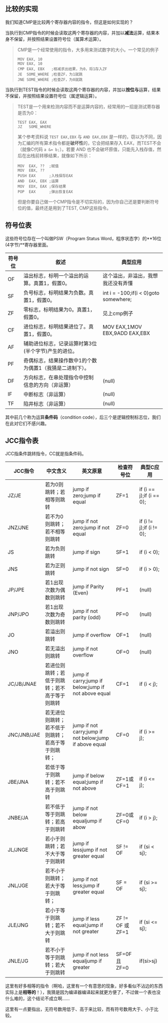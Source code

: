 ## 比较的实现

我们知道CMP是比较两个寄存器内容的指令，但这是如何实现的？

当执行到CMP指令的时候会读取这两个寄存器的内容，并加以**减法**运算，结果本身不保留，并按照结果设置符号位（属算术运算）。

> CMP是一个经常使用的指令，大多用来测试数字的大小。一个常见的例子
>
> ```
> MOV EAX, 10
> MOV EAX, 10
> CMP EAX, EBX   ;相减求出结果，为0，将1存入ZF
> JE  SOME_WHERE ;检查ZF，为1就跳
> JNE SOME_WHERE ;检查ZF，为0就跳
> ```

当执行到TEST指令的时候会读取这两个寄存器的内容，并加以**按位与**运算，结果不保留，并按照结果设置符号位（属逻辑运算）。

> TEST是一个用来检测内容而不是运算内容的，经常用的一招是测试寄存器是否为0：
>
> ```
> TEST EAX, EAX
> JZ   SOME_WHERE
> ```
>
> 某个参考资料说 `TEST EAX,EBX` 与 `AND EAX,EBX` 是一样的，窃以为不同，因为汇编的所有算术指令都是**破坏性**的，它会把结果存入 EAX，而TEST不会（就像C代码 `a &= b;`）。若要 AND 也不会破坏原值，只能先入栈存值，然后在出栈前转移结果，就像如下所示：
>
> ```
> MOV  EAX, ??  ;赋值
> MOV  EBX, ??
> PUSH EAX      ;入栈保存EAX
> AND  EAX, EBX ;运算
> MOV  EDX, EAX ;保存结果
> POP  EAX      ;弹出恢复EAX
> ```
>
> 但是你要自己做一个CMP指令是不切实际的，因为你自己还是要判断符号位的值，最终还是用到了TEST, CMP这些指令。

## 符号位表

这些符号位存在一个叫做PSW（Program Status Word，程序状态字）的**16位(4字节)**寄存器里面。

| 符号位 | 叙述                                                     | 典型应用                              |
| ------ | -------------------------------------------------------- | ------------------------------------- |
| OF     | 溢出标志，标明一个溢出的运算。真置1，假置0。             | 这个溢出，非溢出，我想我还没有弄懂    |
| SF     | 负号标志，标明结果为负数。真置1，假置0。                 | int i = -100;if(i < 0)goto somewhere; |
| ZF     | 零标志，标明结果为0。真置1，假置0。                      | 见上cmp例子                           |
| CF     | 进位标志，标明结果进位了。真置1，假置0。                 | MOV EAX,1MOV EBX,9ADD EAX,EBX         |
| AF     | 辅助进位标志，记录运算时第3位(半个字节)产生的进位。      | <null>                                |
| PF     | 奇偶标志，结果操作数中1的个数为偶置1（我猜是二进制下）。 | <null>                                |
| DF     | 方向标志，在串处理指令中控制信息的方向（非运算）         | (null)                                |
| IF     | 中断标志（非运算）                                       | (null)                                |
| TF     | 陷井标志（非运算）                                       | (null)                                |

其中前几个称为运算**条件码**（condition code），后三个是逻辑控制标志位，我们在此对它们不感兴趣。

## JCC指令表

JCC指条件跳转指令，CC就是指条件码。

| JCC指令     | 中文含义                                           | 英文原意                                                | 检查符号位       | 典型C应用                |
| ----------- | -------------------------------------------------- | ------------------------------------------------------- | ---------------- | ------------------------ |
| JZ/JE       | 若为0则跳转；若相等则跳转                          | jump if zero;jump if equal                              | ZF=1             | if (i == j);if (i == 0); |
| JNZ/JNE     | 若不为0则跳转；若不相等则跳转                      | jump if not zero;jump if not equal                      | ZF=0             | if (i != j);if (i != 0); |
| JS          | 若为负则跳转                                       | jump if sign                                            | SF=1             | if (i < 0);              |
| JNS         | 若为正则跳转                                       | jump if not sign                                        | SF=0             | if (i > 0);              |
| JP/JPE      | 若1出现次数为偶数则跳转                            | jump if Parity (Even)                                   | PF=1             | (null)                   |
| JNP/JPO     | 若1出现次数为奇数则跳转                            | jump if not parity (odd)                                | PF=0             | (null)                   |
| JO          | 若溢出则跳转                                       | jump if overflow                                        | OF=1             | (null)                   |
| JNO         | 若无溢出则跳转                                     | jump if not overflow                                    | OF=0             | (null)                   |
| JC/JB/JNAE  | 若进位则跳转；若低于则跳转；若不高于等于则跳转     | jump if carry;jump if below;jump if not above equal     | CF=1             | if (i < j);              |
| JNC/JNB/JAE | 若无进位则跳转；若不低于则跳转；若高于等于则跳转； | jump if not carry;jump if not below;jump if above equal | CF=0             | if (i >= j);             |
| JBE/JNA     | 若低于等于则跳转；若不高于则跳转                   | jump if below equal;jump if not above                   | ZF=1或CF=1       | if (i <= j);             |
| JNBE/JA     | 若不低于等于则跳转；若高于则跳转                   | jump if not below equaljump if abow                     | ZF=0或CF=0       | if (i > j);              |
| JL/JNGE     | 若小于则跳转；若不大于等于则跳转                   | jump if lessjump if not greater equal                   | SF != OF         | if (si < sj);            |
| JNL/JGE     | 若不小于则跳转；若大于等于则跳转；                 | jump if not less;jump if greater equal                  | SF = OF          | if (si >= sj);           |
| JLE/JNG     | 若小于等于则跳转；若不大于则跳转                   | jump if less equal;jump if not greater                  | ZF != OF 或 ZF=1 | if (si <= sj);           |
| JNLE/JG     | 若不小于等于则跳转；若大于则跳转                   | jump if not less equaljump if greater                   | SF=0F 且 ZF=0    | if(si>sj)                |

这里有好多相等的指令（啊哈，这里有一个有意思的现象，好多看似不沾边的东西实际上是**相等的**！），我猜是因为编译器编译起来就更方便了，不过做一个表也没什么难的，这个结论不成立啊……

这里有一点要指出，无符号数用低于、高于来比较，而有符号数用大于、小于比较。